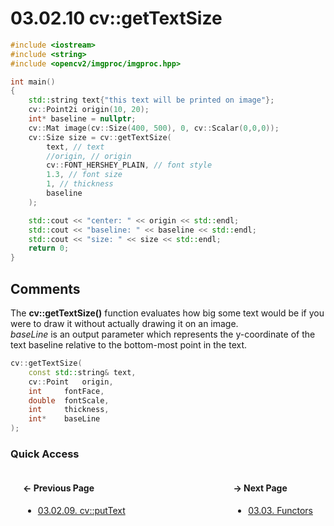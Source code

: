 # 03.02.10 cv::getTextSize

```cxx
#include <iostream>
#include <string>
#include <opencv2/imgproc/imgproc.hpp>

int main()
{
    std::string text{"this text will be printed on image"};
    cv::Point2i origin(10, 20);
    int* baseline = nullptr;
    cv::Mat image(cv::Size(400, 500), 0, cv::Scalar(0,0,0));
    cv::Size size = cv::getTextSize(
        text, // text
        //origin, // origin
        cv::FONT_HERSHEY_PLAIN, // font style
        1.3, // font size
        1, // thickness
        baseline
    );

    std::cout << "center: " << origin << std::endl;
    std::cout << "baseline: " << baseline << std::endl;
    std::cout << "size: " << size << std::endl;
    return 0;
}

```

## <span title="References: Learning OpenCV 3 - page 167">Comments</span>

The **cv::getTextSize()** function evaluates how big some text would be if you were to draw it without actually drawing it on an image.  
*baseLine* is an output parameter which represents the y-coordinate of the text baseline relative to the bottom-most point in the text.

```cxx
cv::getTextSize(
    const std::string& text,
    cv::Point   origin,
    int     fontFace,
    double  fontScale,
    int     thickness,
    int*    baseLine
);
```

### Quick Access

<div class="previous_page" style="float:left;margin-left:20px;margin-right:20px">

#### &#8592; Previous Page

* [03.02.09. cv::putText](./../../03.operations/02.drawing/09.puttext.md)

</div>
<div class="next_page" style="float:right;margin-left:20px;margin-right:20px">

#### &#8594; Next Page

* [03.03. Functors](./../../03.operations/03.functors/00.README.md)

</div>
